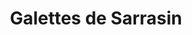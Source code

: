 ---
layout: recette
categories: [recettes]
hidden: true
lang: fr
sitemap: false
title: Galettes de Sarrasin
type: sel
recettes:
  Classique:
    yield: 12
    ingredients: 
      - nom: farine de sarrasin 
        qte: 500
        unite: gr
        variable: true
      - nom: oeufs
        qte: 1
      - nom: eau
        qte: 700
        unite: mL
      - nom: sel
        qte: 25
        unite: gr
    etapes:
      - label: Préparation
        details:
          - Mélanger la farine et le sel dans un saladier
          - Faire un trou au milieu
          - Mettre l'oeuf dans le trou
          - Ajouter l'eau au fur et à mesure en mélangeant au fouet
          - Couvrir et laisser reposer 1h
---